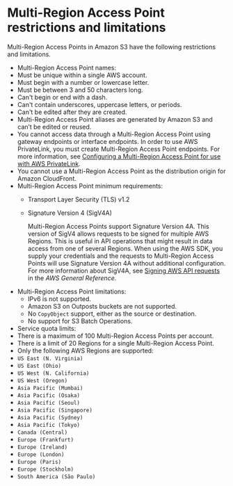 # Multi\-Region Access Point restrictions and limitations<a name="MultiRegionAccessPointRestrictions"></a>

Multi\-Region Access Points in Amazon S3 have the following restrictions and limitations\. 
+  Multi\-Region Access Point names: 
  +  Must be unique within a single AWS account\. 
  +  Must begin with a number or lowercase letter\. 
  +  Must be between 3 and 50 characters long\. 
  +  Can't begin or end with a dash\. 
  +  Can't contain underscores, uppercase letters, or periods\. 
  +  Can't be edited after they are created\. 
+  Multi\-Region Access Point aliases are generated by Amazon S3 and can’t be edited or reused\. 
+  You cannot access data through a Multi\-Region Access Point using gateway endpoints or interface endpoints\. In order to use AWS PrivateLink, you must create Multi\-Region Access Point endpoints\. For more information, see [Configuring a Multi\-Region Access Point for use with AWS PrivateLink](MultiRegionAccessPointsPrivateLink.md)\. 
+  You cannot use a Multi\-Region Access Point as the distribution origin for Amazon CloudFront\. 
+ Multi\-Region Access Point minimum requirements: 
  + Transport Layer Security \(TLS\) v1\.2
  + Signature Version 4 \(SigV4A\)

    Multi\-Region Access Points support Signature Version 4A\. This version of SigV4 allows requests to be signed for multiple AWS Regions\. This is useful in API operations that might result in data access from one of several Regions\. When using the AWS SDK, you supply your credentials and the requests to Multi\-Region Access Points will use Signature Version 4A without additional configuration\. For more information about SigV4A, see [Signing AWS API requests](https://docs.aws.amazon.com/general/latest/gr/signing_aws_api_requests.html) in the *AWS General Reference*\. 
+ Multi\-Region Access Point limitations: 
  +  IPv6 is not supported\. 
  +  Amazon S3 on Outposts buckets are not supported\. 
  +  No `CopyObject` support, either as the source or destination\. 
  +  No support for S3 Batch Operations\. 
+  Service quota limits: 
  + There is a maximum of 100 Multi\-Region Access Points per account\. 
  + There is a limit of 20 Regions for a single Multi\-Region Access Point\. 
+  Only the following AWS Regions are supported:
  + `US East (N. Virginia)`
  + `US East (Ohio)`
  + `US West (N. California)`
  + `US West (Oregon)`
  + `Asia Pacific (Mumbai)`
  + `Asia Pacific (Osaka)`
  + `Asia Pacific (Seoul)`
  + `Asia Pacific (Singapore)`
  + `Asia Pacific (Sydney)`
  + `Asia Pacific (Tokyo)`
  + `Canada (Central)`
  + `Europe (Frankfurt)`
  + `Europe (Ireland)`
  + `Europe (London)`
  + `Europe (Paris)`
  + `Europe (Stockholm)`
  + `South America (São Paulo)`